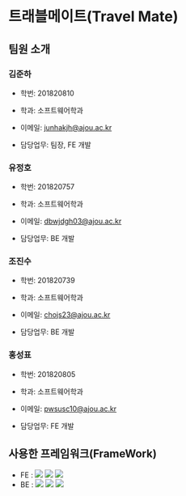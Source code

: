 # 트래블메이트(Travel Mate)

## 팀원 소개

### 김준하

- 학번: 201820810

- 학과: 소프트웨어학과

- 이메일: junhakjh@ajou.ac.kr

- 담당업무: 팀장, FE 개발

### 유정호

- 학번: 201820757

- 학과: 소프트웨어학과

- 이메일: dbwjdgh03@ajou.ac.kr

- 담당업무: BE 개발

### 조진수

- 학번: 201820739

- 학과: 소프트웨어학과

- 이메일: chojs23@ajou.ac.kr

- 담당업무: BE 개발

### 홍성표

- 학번: 201820805

- 학과: 소프트웨어학과

- 이메일: pwsusc10@ajou.ac.kr

- 담당업무: FE 개발

## 사용한 프레임워크(FrameWork)

- FE : <img src="https://img.shields.io/badge/React-61DAFB?style=flat-square&logo=React&logoColor=white"/> <img src="https://img.shields.io/badge/TypeScript-3178C6?style=flat-square&logo=TypeScript&logoColor=white"/> <img src="https://img.shields.io/badge/NEXT.JS-000000?style=flat-square&logo=NEXT.JS&logoColor=white"/>
- BE : <img src="https://img.shields.io/badge/NEST.JS-000000?style=flat-square&logo=NESTJS&logoColor=red"/>  <img src="https://img.shields.io/badge/TypeScript-3178C6?style=flat-square&logo=TypeScript&logoColor=white"/> <img src="https://img.shields.io/badge/mongodb-000000?style=flat-square&logo=MONGODB&logoColor=green"/>

